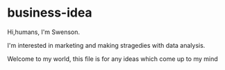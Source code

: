 # business-idea

Hi,humans, I'm Swenson.

I'm interested in marketing and making stragedies with data analysis.

Welcome to my world, this file is for any ideas which come up to my mind 
